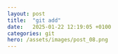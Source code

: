 ```yaml
---
layout: post
title:  "git add"
date:   2025-01-22 12:19:05 +0100
categories: git
hero: /assets/images/post_08.png
---
```


